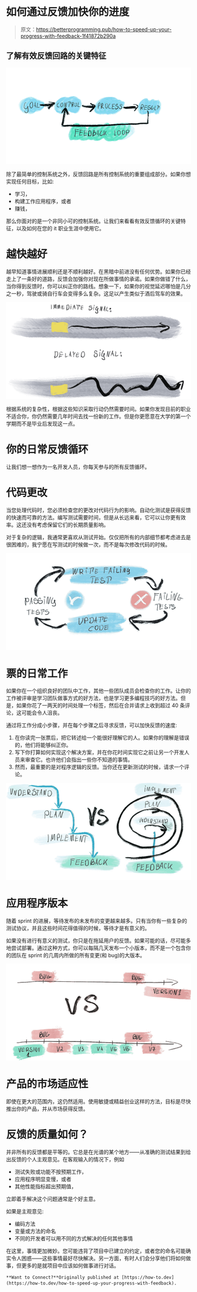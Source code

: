 # 如何通过反馈加快你的进度

> 原文：<https://betterprogramming.pub/how-to-speed-up-your-progress-with-feedback-1f41872b290a>

## 了解有效反馈回路的关键特征

![](img/76956c37c141ea99f9e9837d1463e081.png)

除了最简单的控制系统之外，反馈回路是所有控制系统的重要组成部分。如果你想实现任何目标，比如:

*   学习，
*   构建工作应用程序，或者
*   赚钱，

那么你面对的是一个非同小可的控制系统。让我们来看看有效反馈循环的关键特征，以及如何在您的 it 职业生涯中使用它。

# 越快越好

越早知道事情进展顺利还是不顺利越好。在黑暗中前进没有任何优势。如果你已经走上了一条好的道路，反馈会加强你对现在所做事情的承诺。如果你做错了什么，当你得到反馈时，你可以纠正你的路线。想象一下，如果你的视觉延迟哪怕是几分之一秒，驾驶或骑自行车会变得多么复杂。这足以产生类似于酒后驾车的效果。

![](img/20ff023b11bde041518ba8cec1d8c194.png)

根据系统的复杂性，根据这些知识采取行动仍然需要时间。如果你发现目前的职业不适合你，你仍然需要几年时间去找一份新的工作。但是你更愿意在大学的第一个学期而不是毕业后发现这一点。

# 你的日常反馈循环

让我们想一想作为一名开发人员，你每天参与的所有反馈循环。

# 代码更改

当您处理代码时，您必须检查您的更改对代码行为的影响。自动化测试是获得反馈的快速而可靠的方法。编写测试需要时间，但是从长远来看，它可以让你更有效率。这还没有考虑保留它们的长期质量影响。

对于复杂的逻辑，我通常更喜欢从测试开始。仅仅把所有的内部细节都考虑进去是很困难的，我宁愿在写测试的时候做一次，而不是每次修改代码的时候。

![](img/e2d56c30b97d8b28e49cae417c3ec275.png)

# 票的日常工作

如果你在一个组织良好的团队中工作，其他一些团队成员会检查你的工作。让你的工作被评审是学习团队做事方式的好方法，也是学习更多编程技巧的好方法。但是，如果你花了一两天的时间处理一个标签，然后在合并请求上收到超过 40 条评论，这可能会令人沮丧。

通过将工作分成小步骤，并在每个步骤之后寻求反馈，可以加快反馈的速度:

1.  在你读完一张票后，把它转述给一个能很好理解它的人。如果你的理解是错误的，他们将能够纠正你。
2.  写下你打算如何实现这个解决方案，并在你花时间实现它之前让另一个开发人员来审查它。也许他们会指出一些你不知道的事情。
3.  然而，最重要的是对程序逻辑的反馈。当你还在更新测试的时候，请求一个评论。

![](img/95233ff0080d6562be9a1dc55b8426d8.png)

# 应用程序版本

随着 sprint 的进展，等待发布的未发布的变更越来越多。只有当你有一些复杂的测试协议，并且这些时间花得值得的时候，等待才是有意义的。

如果没有进行有意义的测试，你只是在拖延用户的反馈。如果可能的话，尽可能多地尝试部署。通过这种方式，你可以每隔几天发布一个小版本，而不是一个包含你的团队在 sprint 的几周内所做的所有变更(和 bug)的大版本。

![](img/bb8af136893592d0b90c66609dd33038.png)

# 产品的市场适应性

即使在更大的范围内，这仍然适用。使用敏捷或精益创业这样的方法，目标是尽快推出你的产品，并从市场获得反馈。

# 反馈的质量如何？

并非所有的反馈都是平等的。它总是在光谱的某个地方——从准确的测试结果到给出反馈的个人主观意见。在客观输入的情况下，例如

*   测试失败或功能不按预期工作，
*   应用程序明显变慢，或者
*   其他性能指标超出预期值，

立即着手解决这个问题通常是个好主意。

如果是主观意见:

*   编码方法
*   变量或方法的命名
*   不同的开发者可以用不同的方式解决的任何其他事情

在这里，事情更加微妙。您可能违背了项目中已建立的约定，或者您的命名可能确实令人困惑——这些事情最好尽快解决。另一方面，有时人们会分享他们将如何做事，但更多的是就项目中应该如何做事进行对话。

```
**Want to Connect?**Originally published at [https://how-to.dev](https://how-to.dev/how-to-speed-up-your-progress-with-feedback).
```